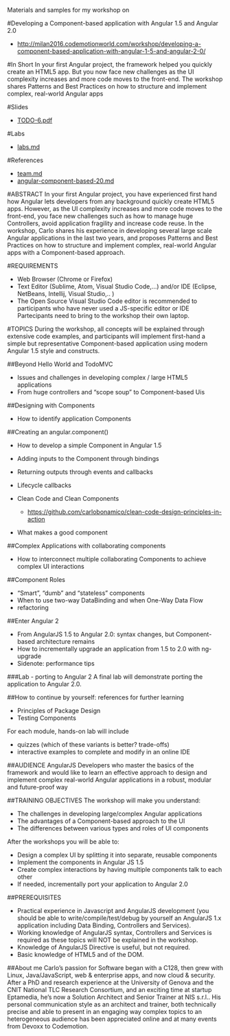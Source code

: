 Materials and samples for my workshop on 

#Developing a Component-based application with Angular 1.5 and Angular 2.0
* http://milan2016.codemotionworld.com/workshop/developing-a-component-based-application-with-angular-1-5-and-angular-2-0/

#In Short
In your first Angular project, the framework helped you quickly create an HTML5 app. But you now face new challenges as the UI complexity increases and more code moves to the front-end. The workshop shares Patterns and Best Practices on how to structure and implement complex, real-world Angular apps


#Slides
* [TODO-6.pdf](TODO-Slides-6.pdf)

#Labs
* [labs.md](labs.md)

#References
* [team.md](team.md)
* [angular-component-based-20.md](angular-component-based-20.md)

#ABSTRACT
In your first Angular project, you have experienced first hand how Angular lets developers from any background quickly create HTML5 apps. 
However, as the UI complexity increases and more code moves to the front-end, you face new challenges such as how to manage huge 
Controllers, avoid application fragility and increase code reuse. In the workshop, Carlo shares his experience in developing 
several large scale Angular applications in the last two years, and proposes Patterns and Best Practices on how to structure 
and implement complex, real-world Angular apps with a Component-based approach.

#REQUIREMENTS
* Web Browser (Chrome or Firefox)
* Text Editor (Sublime, Atom, Visual Studio Code,…) and/or IDE (Eclipse, NetBeans, Intellij, Visual Studio,.. )
* The Open Source Visual Studio Code editor is recommended to participants who have never used a JS-specific editor or IDE
Partecipants need to bring to the workshop their own laptop.

#TOPICS
During the workshop, all concepts will be explained through extensive code examples, and participants 
will implement first-hand a simple but representative Component-based application 
using modern Angular 1.5 style and constructs.

##Beyond Hello World and TodoMVC
* Issues and challenges in developing complex / large HTML5 applications
* From huge controllers and “scope soup” to Component-based Uis

##Designing with Components
* How to identify application Components

##Creating an angular.component()
* How to develop a simple Component in Angular 1.5
* Adding inputs to the Component through bindings
* Returning outputs through events and callbacks
* Lifecycle callbacks

* Clean Code and Clean Components
  * https://github.com/carlobonamico/clean-code-design-principles-in-action
* What makes a good component

##Complex Applications with collaborating components
* How to interconnect multiple collaborating Components to achieve complex UI interactions

##Component Roles
* “Smart”, “dumb” and “stateless” components
* When to use two-way DataBinding and when One-Way Data Flow
* refactoring

##Enter Angular 2
* From AngularJS 1.5 to Angular 2.0: syntax changes, but Component-based architecture remains
* How to incrementally upgrade an application from 1.5 to 2.0 with ng-upgrade
* Sidenote: performance tips

###Lab - porting to Angular 2
A final lab will demonstrate porting the application to Angular 2.0.

##How to continue by yourself: references for further learning
- Principles of Package Design
- Testing Components

For each module, hands-on lab will include
- quizzes (which of these variants is better? trade-offs)
- interactive examples to complete and modify in an online IDE


##AUDIENCE
AngularJS Developers who master the basics of the framework and would like to learn an effective approach to design and implement complex real-world Angular applications in a robust, modular and future-proof way

##TRAINING OBJECTIVES
The workshop will make you understand:
* The challenges in developing large/complex Angular applications
* The advantages of a Component-based approach to the UI
* The differences between various types and roles of UI components

After the workshops you will be able to:
* Design a complex UI by splitting it into separate, reusable components
* Implement the components in Angular JS 1.5
* Create complex interactions by having multiple components talk to each other
* If needed, incrementally port your application to Angular 2.0

##PREREQUISITES
* Practical experience in Javascript and AngularJS development (you should be able to write/compile/test/debug by yourself an AngularJS 1.x application including Data Binding, Controllers and Services).
* Working knowledge of AngularJS syntax, Controllers and Services is required as these topics will NOT be explained in the workshop.
*  Knowledge of AngularJS Directive is useful, but not required.
* Basic knowledge of HTML5 and of the DOM.

##About me 
Carlo’s passion for Software began with a C128, then grew with Linux, Java/JavaScript, web & enterprise apps, and now cloud & security. After a PhD and research experience at the University of Genova and the CNIT National TLC Research Consortium, and an exciting time at startup Eptamedia, he’s now a Solution Architect and Senior Trainer at NIS s.r.l.. His personal communication style as an architect and trainer, both technically precise and able to present in an engaging  way complex topics to an heterogeneous audience has been appreciated online and at many events from Devoxx to Codemotion.
